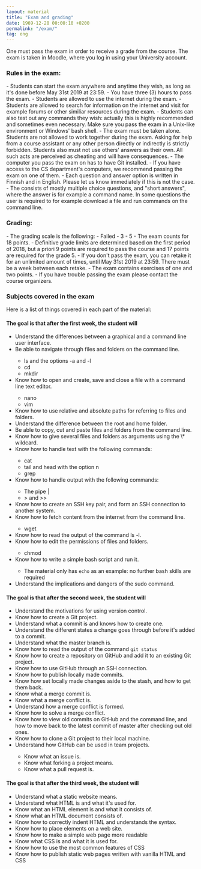 ```yaml
---
layout: material
title: "Exam and grading"
date: 1969-12-28 00:00:10 +0200
permalink: "/exam/"
tag: eng
---
```


One must pass the exam in order to receive a grade from the course. The exam is taken in Moodle, where you log in using your University account.

<h3>Rules in the exam:</h3>
- Students can start the exam anywhere and anytime they wish, as long as it's done before May 31st 2019 at 23:59.
- You have three (3) hours to pass the exam.
- Students are allowed to use the internet during the exam.
- Students are allowed to search for information on the internet and visit for example forums or other similiar resources during the exam.
- Students can also test out any commands they wish: actually this is highly recommended and sometimes even necessary. Make sure you pass the exam in a Unix-like environment or Windows' bash shell.
- The exam must be taken alone. Students are not allowed to work together during the exam. Asking for help from a course assistant or any other person directly or indirectly is strictly forbidden. Students also must not use others' answers as their own. All such acts are perceived as cheating and will have consequences.
- The computer you pass the exam on has to have Git installed.
- If you have access to the CS department's computers, we recommend passing the exam on one of them.
- Each question and answer option is written in Finnish and in English. Please let us know immediately if this is not the case.
- The consists of mostly multiple choice questions, and "short answers", where the answer is for example a command name. In some questions the user is required to for example download a file and run commands on the command line.

<h3>Grading:</h3>
- The grading scale is the following:
  - Failed
  - 3
  - 5
- The exam counts for 18 points.
- Definitive grade limits are determined based on the first period of 2018, but a priori 9 points are required to pass the course and 17 points are required for the grade 5.
- If you don't pass the exam, you can retake it for an unlimited amount of times, until May 31st 2019 at 23:59. There must be a week between each retake.
- The exam contains exercises of one and two points.
- If you have trouble passing the exam please contact the course organizers.

<h3>Subjects covered in the exam</h3>

Here is a list of things covered in each part of the material:

<h4>The goal is that after <strong>the first</strong> week, the student will</h4>

<ul>
<li>Understand the differences between a graphical and a command line user interface.</li>
<li>Be able to navigate through files and folders on the command line.</li>
<ul>
<li>ls and the options -a and -l</li>
<li>cd</li>
<li>mkdir</li>
</ul>
<li>Know how to open and create, save and close a file with a command line text editor.</li>
<ul>
<li>nano</li>
<li>vim</li>
</ul>
<li>Know how to use relative and absolute paths for referring to files and folders.</li>
<li>Understand the difference between the root and home folder.</li>
<li>Be able to copy, cut and paste files and folders from the command line.</li>
<li>Know how to give several files and folders as arguments using the \* wildcard.</li>
<li>Know how to handle text with the following commands:</li>
<ul>
<li>cat</li>
<li>tail and head with the option n</li>
<li>grep</li>
</ul>
<li>Know how to handle output with the following commands:</li>
<ul>
<li>The pipe |</li>
<li>> and >></li>
</ul>
<li>Know how to create an SSH key pair, and form an SSH connection to another system.</li>
<li>Know how to fetch content from the internet from the command line.</li>
<ul>
<li>wget</li>
</ul>
<li>Know how to read the output of the command ls -l.</li>
<li>Know how to edit the permissions of files and folders.</li>
<ul>
<li>chmod</li>
</ul>
<li>Know how to write a simple bash script and run it.</li>
<ul>
<li>The material only has <code>echo</code> as an example: no further bash skills are required</li>
</ul>
<li>Understand the implications and dangers of the sudo command.</li>
</ul>

<h4>The goal is that after <strong>the second</strong> week, the student will</h4>

<ul>
<li>Understand the motivations for using version control.</li>
<li>Know how to create a Git project.</li>
<li>Understand what a commit is and knows how to create one.</li>
<li>Understand the different states a change goes through before it's added to a commit.</li>
<li>Understand what the master branch is.</li>
<li>Know how to read the output of the command <code>git status</code></li>
<li>Know how to create a repository on GitHub and add it to an existing Git project.</li>
<li>Know how to use GitHub through an SSH connection.</li>
<li>Know how to publish locally made commits.</li>
<li>Know how set locally made changes aside to the stash, and how to get them back.</li>
<li>Know what a merge commit is.</li>
<li>Know what a merge conflict is.</li>
<li>Understand how a merge conflict is formed.</li>
<li>Know how to solve a merge conflict.</li>
<li>Know how to view old commits on GitHub and the command line, and how to move back to the latest commit of master after checking out old ones.</li>
<li>Know how to clone a Git project to their local machine.</li>
<li>Understand how GitHub can be used in team projects.</li>
<ul>
<li>Know what an issue is.</li>
<li>Know what forking a project means.</li>
<li>Know what a pull request is.</li>
</ul>
</ul>


<h4>The goal is that after <strong>the third</strong> week, the student will</h4>

<ul>
<li>Understand what a static website means.</li>
<li>Understand what HTML is and what it's used for.</li>
<li>Know what an HTML element is and what it consists of.</li>
<li>Know what an HTML document consists of. </li>
<li>Know how to correctly indent HTML and understands the syntax.</li>
<li>Know how to place elements on a web site.</li>
<li>Know how to make a simple web page more readable </li>
<li>Know what CSS is and what it is used for.</li>
<li>Know how to use the most common features of CSS</li>
<li>Know how to publish static web pages written with vanilla HTML and CSS</li>
</ul>
